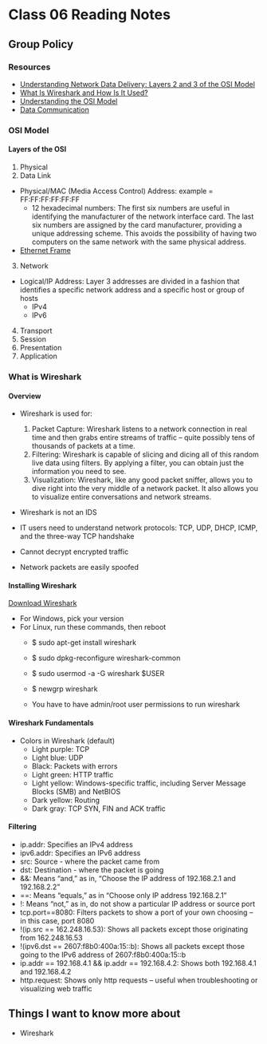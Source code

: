 # Class 06 Reading Notes

## Group Policy

### Resources

- [Understanding Network Data Delivery: Layers 2 and 3 of the OSI Model](https://www.comptia.org/blog/layers-2-and-3-osi-model)
- [What Is Wireshark and How Is It Used?](https://www.comptia.org/content/articles/what-is-wireshark-and-how-to-use-it)
- [Understanding the OSI Model](https://www.professormesser.com/network-plus/n10-008/n10-008-video/understanding-the-osi-model-3/)
- [Data Communication](https://www.professormesser.com/network-plus/n10-008/n10-008-video/data-communication/)

### OSI Model

#### Layers of the OSI

1. Physical
2. Data Link

- Physical/MAC (Media Access Control) Address: example = FF:FF:FF:FF:FF:FF
  - 12 hexadecimal numbers: The first six numbers are useful in identifying the manufacturer of the network interface card. The last six numbers are assigned by the card manufacturer, providing a unique addressing scheme. This avoids the possibility of having two computers on the same network with the same physical address.
- [Ethernet Frame](https://comptiacdn.azureedge.net/webcontent/images/default-source/blogs/12-2-blog-article-2.png)

3. Network

- Logical/IP Address: Layer 3 addresses are divided in a fashion that identifies a specific network address and a specific host or group of hosts
  - IPv4
  - IPv6

4. Transport
5. Session
6. Presentation
7. Application

### What is Wireshark

#### Overview

- Wireshark is used for:
  1. Packet Capture: Wireshark listens to a network connection in real time and then grabs entire streams of traffic – quite possibly tens of thousands of packets at a time.
  2. Filtering: Wireshark is capable of slicing and dicing all of this random live data using filters. By applying a filter, you can obtain just the information you need to see.
  3. Visualization: Wireshark, like any good packet sniffer, allows you to dive right into the very middle of a network packet. It also allows you to visualize entire conversations and network streams.

- Wireshark is not an IDS
- IT users need to understand network protocols: TCP, UDP, DHCP, ICMP, and the three-way TCP handshake
- Cannot decrypt encrypted traffic
- Network packets are easily spoofed

#### Installing Wireshark

[Download Wireshark](https://www.wireshark.org/)

- For Windows, pick your version
- For Linux, run these commands, then reboot
  - $ sudo apt-get install wireshark
  - $ sudo dpkg-reconfigure wireshark-common
  - $ sudo usermod -a -G wireshark $USER
  - $ newgrp wireshark

  - You have to have admin/root user permissions to run wireshark

#### Wireshark Fundamentals

- Colors in Wireshark (default)
  - Light purple: TCP
  - Light blue: UDP
  - Black: Packets with errors
  - Light green: HTTP traffic
  - Light yellow: Windows-specific traffic, including Server Message Blocks (SMB) and NetBIOS
  - Dark yellow: Routing
  - Dark gray: TCP SYN, FIN and ACK traffic

#### Filtering

- ip.addr: Specifies an IPv4 address
- ipv6.addr: Specifies an IPv6 address
- src: Source - where the packet came from
- dst: Destination - where the packet is going
- &&: Means “and,” as in, “Choose the IP address of 192.168.2.1 and 192.168.2.2”
- ==: Means “equals,” as in “Choose only IP address 192.168.2.1”
- !: Means “not,” as in, do not show a particular IP address or source port
- tcp.port==8080: Filters packets to show a port of your own choosing – in this case, port 8080
- !(ip.src == 162.248.16.53): Shows all packets except those originating from 162.248.16.53
- !(ipv6.dst == 2607:f8b0:400a:15::b): Shows all packets except those going to the IPv6 address of 2607:f8b0:400a:15::b
- ip.addr == 192.168.4.1 && ip.addr == 192.168.4.2: Shows both 192.168.4.1 and 192.168.4.2
- http.request: Shows only http requests – useful when troubleshooting or visualizing web traffic

## Things I want to know more about

- Wireshark

